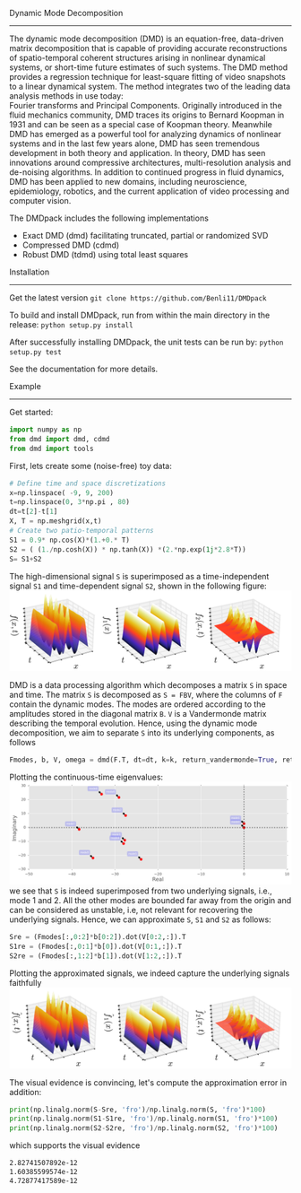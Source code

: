 Dynamic Mode Decomposition
***************************
The dynamic mode decomposition (DMD) is an equation-free, data-driven matrix decomposition that is capable of providing 
accurate reconstructions of spatio-temporal coherent structures arising in nonlinear dynamical systems, or short-time future 
estimates of such systems. The DMD method provides a regression technique for least-square fitting of video snapshots to a 
linear dynamical system. The method integrates two of the leading data analysis methods in use today:  
Fourier transforms and Principal Components. Originally introduced in the fluid mechanics community, DMD traces its origins 
to Bernard Koopman in 1931 and can be seen as a special case of Koopman theory. Meanwhile DMD has emerged as a powerful tool for analyzing 
dynamics of nonlinear systems and in the last few years alone, DMD has seen tremendous development in both theory and application. 
In theory, DMD has seen innovations around compressive architectures, multi-resolution analysis and de-noising algorithms. 
In addition to continued progress in fluid dynamics, DMD has been applied to new domains, including neuroscience, epidemiology, 
robotics, and the current application of video processing and computer vision.

The DMDpack includes the following implementations
* Exact DMD (dmd) facilitating truncated, partial or randomized SVD
* Compressed DMD (cdmd)
* Robust DMD (tdmd) using total least squares

Installation
************
Get the latest version
``git clone https://github.com/Benli11/DMDpack``

To build and install DMDpack, run from within the main directory in the release:
``python setup.py install``

After successfully installing DMDpack, the unit tests can be run by:
``python setup.py test``

See the documentation for more details.

Example
*******
Get started:
```python
import numpy as np
from dmd import dmd, cdmd
from dmd import tools
```

First, lets create some (noise-free) toy data:

```python
# Define time and space discretizations
x=np.linspace( -9, 9, 200)
t=np.linspace(0, 3*np.pi , 80) 
dt=t[2]-t[1]
X, T = np.meshgrid(x,t)
# Create two patio-temporal patterns
S1 = 0.9* np.cos(X)*(1.+0.* T)
S2 = ( (1./np.cosh(X)) * np.tanh(X)) *(2.*np.exp(1j*2.8*T))
S= S1+S2
```

The high-dimensional signal `S` is superimposed as a time-independent signal `S1` and time-dependent signal `S2`, shown in the following figure:
![toy](https://raw.githubusercontent.com/Benli11/data/master/img/dmd_toy_data.png)


DMD is a data processing algorithm which decomposes a matrix `S` in space and time.
The matrix `S` is decomposed as `S = FBV`, where the columns of `F` contain the dynamic modes. The modes are ordered according 
to the amplitudes stored in the diagonal matrix `B`. `V` is a Vandermonde matrix describing the temporal evolution. Hence, using the dynamic mode decomposition, we aim to separate `S` into its underlying components, as follows
```python
Fmodes, b, V, omega = dmd(F.T, dt=dt, k=k, return_vandermonde=True, return_amplitudes=True)
```
Plotting the continuous-time eigenvalues:
![mode](https://raw.githubusercontent.com/Benli11/data/master/img/dmd_toy_modes.png) 
we see that `S` is indeed superimposed from two underlying signals, i.e., mode 1 and 2. All the other modes are bounded far away from the origin and can be considered as unstable, i.e, not relevant for recovering the underlying signals. Hence, we can approximate `S`, `S1` and `S2` as follows:

```python
Sre = (Fmodes[:,0:2]*b[0:2]).dot(V[0:2,:]).T
S1re = (Fmodes[:,0:1]*b[0]).dot(V[0:1,:]).T
S2re = (Fmodes[:,1:2]*b[1]).dot(V[1:2,:]).T
```
Plotting the approximated signals, we indeed capture the underlying signals faithfully
![dmdre](https://raw.githubusercontent.com/Benli11/data/master/img/dmd_toy_dmd.png)

The visual evidence is convincing, let's compute the approximation error in addition:

```python
print(np.linalg.norm(S-Sre, 'fro')/np.linalg.norm(S, 'fro')*100)
print(np.linalg.norm(S1-S1re, 'fro')/np.linalg.norm(S1, 'fro')*100)
print(np.linalg.norm(S2-S2re, 'fro')/np.linalg.norm(S2, 'fro')*100)
```
which supports the visual evidence
```
2.82741507892e-12
1.60385599574e-12
4.72877417589e-12
```

